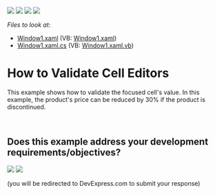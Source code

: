 <!-- default badges list -->
![](https://img.shields.io/endpoint?url=https://codecentral.devexpress.com/api/v1/VersionRange/128653794/10.1.4%2B)
[![](https://img.shields.io/badge/Open_in_DevExpress_Support_Center-FF7200?style=flat-square&logo=DevExpress&logoColor=white)](https://supportcenter.devexpress.com/ticket/details/E1592)
[![](https://img.shields.io/badge/📖_How_to_use_DevExpress_Examples-e9f6fc?style=flat-square)](https://docs.devexpress.com/GeneralInformation/403183)
[![](https://img.shields.io/badge/💬_Leave_Feedback-feecdd?style=flat-square)](#does-this-example-address-your-development-requirementsobjectives)
<!-- default badges end -->
<!-- default file list -->
*Files to look at*:

* [Window1.xaml](./CS/DXGrid_ValidatingEditors/Window1.xaml) (VB: [Window1.xaml](./VB/DXGrid_ValidatingEditors/Window1.xaml))
* [Window1.xaml.cs](./CS/DXGrid_ValidatingEditors/Window1.xaml.cs) (VB: [Window1.xaml.vb](./VB/DXGrid_ValidatingEditors/Window1.xaml.vb))
<!-- default file list end -->
# How to Validate Cell Editors


<p>This example shows how to validate the focused cell's value. In this example, the product's price can be reduced by 30% if the product is discontinued.</p>

<br/>


<!-- feedback -->
## Does this example address your development requirements/objectives?

[<img src="https://www.devexpress.com/support/examples/i/yes-button.svg"/>](https://www.devexpress.com/support/examples/survey.xml?utm_source=github&utm_campaign=wpf-data-grid-validate-cell-editors&~~~was_helpful=yes) [<img src="https://www.devexpress.com/support/examples/i/no-button.svg"/>](https://www.devexpress.com/support/examples/survey.xml?utm_source=github&utm_campaign=wpf-data-grid-validate-cell-editors&~~~was_helpful=no)

(you will be redirected to DevExpress.com to submit your response)
<!-- feedback end -->
